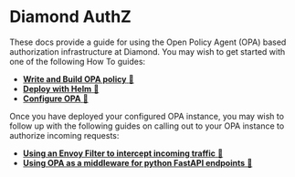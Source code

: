 # Diamond AuthZ

These docs provide a guide for using the Open Policy Agent (OPA) based authorization infrastructure at Diamond. You may wish to get started with one of the following How To guides:

- [__Write and Build OPA policy__ :link:](how-tos/build-opa-bundle.md)
- [__Deploy with Helm__ :link:](how-tos/deploy-with-helm.md)
- [__Configure OPA__ :link:](how-tos/configure-opa.md)

Once you have deployed your configured OPA instance, you may wish to follow up with the following guides on calling out to your OPA instance to authorize incoming requests:

- [__Using an Envoy Filter to intercept incoming traffic__ :link:](how-tos/deploy-with-istio.md)
- [__Using OPA as a middleware for python FastAPI endpoints__ :link:](how-tos/python-example.md)

